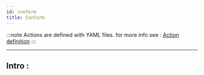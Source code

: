 ```yaml
---
id: conform
title: Conform
---
```


:::note
Actions are defined with YAML files. for more info see : [Action definition](../Client/action-definition.mdx)
:::

---

## Intro :
